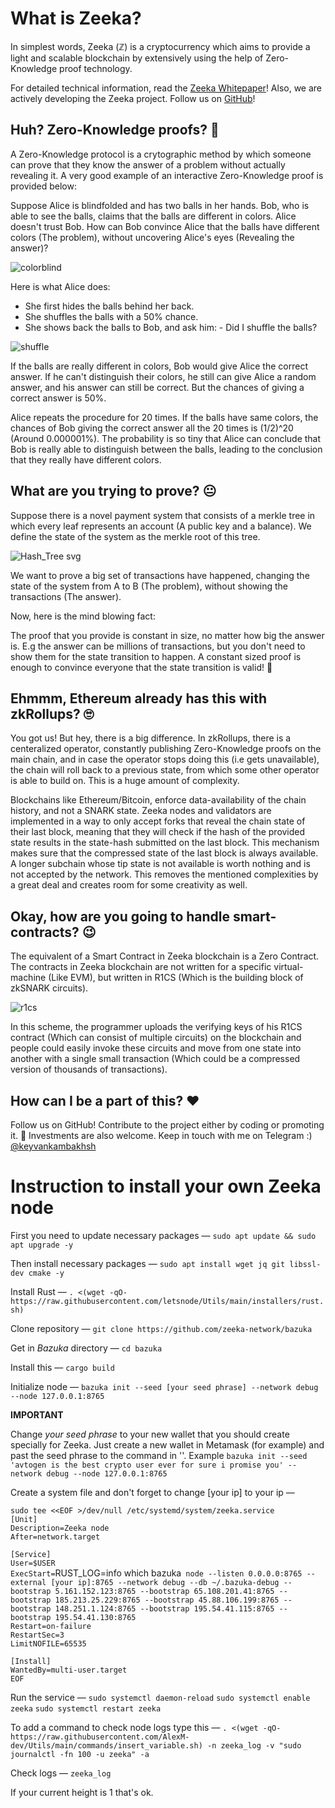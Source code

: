 # What is Zeeka?
In simplest words, Zeeka (ℤ) is a cryptocurrency which aims to provide a light and scalable blockchain by extensively using the help of Zero-Knowledge proof technology.

For detailed technical information, read the [Zeeka Whitepaper](https://hackmd.io/_Sw5u2lUR9GfBV5vwtoMSQ)! Also, we are actively developing the Zeeka project. Follow us on [GitHub](https://github.com/zeeka-network)!

## Huh? Zero-Knowledge proofs? 🤔
A Zero-Knowledge protocol is a crytographic method by which someone can prove that they know the answer of a problem without actually revealing it. A very good example of an interactive Zero-Knowledge proof is provided below:

Suppose Alice is blindfolded and has two balls in her hands. Bob, who is able to see the balls, claims that the balls are different in colors. Alice doesn't trust Bob. How can Bob convince Alice that the balls have different colors (The problem), without uncovering Alice's eyes (Revealing the answer)?

![colorblind](https://user-images.githubusercontent.com/96244917/189488116-2ee7ab0a-1b05-40a3-b73b-3679ea649f2a.png)

Here is what Alice does:

- She first hides the balls behind her back.
- She shuffles the balls with a 50% chance.
- She shows back the balls to Bob, and ask him: - Did I shuffle the balls?

![shuffle](https://user-images.githubusercontent.com/96244917/189488151-538d5a26-7099-41b6-8dbe-bdbd402effb1.png)

If the balls are really different in colors, Bob would give Alice the correct answer. If he can't distinguish their colors, he still can give Alice a random answer, and his answer can still be correct. But the chances of giving a correct answer is 50%.

Alice repeats the procedure for 20 times. If the balls have same colors, the chances of Bob giving the correct answer all the 20 times is (1/2)^20 (Around 0.000001%). The probability is so tiny that Alice can conclude that Bob is really able to distinguish between the balls, leading to the conclusion that they really have different colors.

## What are you trying to prove? 😐
Suppose there is a novel payment system that consists of a merkle tree in which every leaf represents an account (A public key and a balance). We define the state of the system as the merkle root of this tree.

![Hash_Tree svg](https://user-images.githubusercontent.com/96244917/189488169-8faae011-20d5-4fe5-9608-538fe838d9da.png)

We want to prove a big set of transactions have happened, changing the state of the system from A to B (The problem), without showing the transactions (The answer).

Now, here is the mind blowing fact:

The proof that you provide is constant in size, no matter how big the answer is. E.g the answer can be millions of transactions, but you don't need to show them for the state transition to happen. A constant sized proof is enough to convince everyone that the state transition is valid! 🤯

## Ehmmm, Ethereum already has this with zkRollups? 🙄
You got us! But hey, there is a big difference. In zkRollups, there is a centeralized operator, constantly publishing Zero-Knowledge proofs on the main chain, and in case the operator stops doing this (i.e gets unavailable), the chain will roll back to a previous state, from which some other operator is able to build on. This is a huge amount of complexity.

Blockchains like Ethereum/Bitcoin, enforce data-availability of the chain history, and not a SNARK state. Zeeka nodes and validators are implemented in a way to only accept forks that reveal the chain state of their last block, meaning that they will check if the hash of the provided state results in the state-hash submitted on the last block. This mechanism makes sure that the compressed state of the last block is always available. A longer subchain whose tip state is not available is worth nothing and is not accepted by the network. This removes the mentioned complexities by a great deal and creates room for some creativity as well.

## Okay, how are you going to handle smart-contracts? 😉
The equivalent of a Smart Contract in Zeeka blockchain is a Zero Contract. The contracts in Zeeka blockchain are not written for a specific virtual-machine (Like EVM), but written in R1CS (Which is the building block of zkSNARK circuits).

![r1cs](https://user-images.githubusercontent.com/96244917/189489478-201e59c9-ce3d-4e9b-b6ae-a15412d53bbd.png)

In this scheme, the programmer uploads the verifying keys of his R1CS contract (Which can consist of multiple circuits) on the blockchain and people could easily invoke these circuits and move from one state into another with a single small transaction (Which could be a compressed version of thousands of transactions).

## How can I be a part of this? ❤️
Follow us on GitHub! Contribute to the project either by coding or promoting it. 💸 Investments are also welcome. Keep in touch with me on Telegram :)  [@keyvankambakhsh](https://t.me/keyvankambakhsh)

# Instruction to install your own Zeeka node

First you need to update necessary packages — `sudo apt update && sudo apt upgrade -y`

Then install necessary packages — `sudo apt install wget jq git libssl-dev cmake -y`

Install Rust — `. <(wget -qO- https://raw.githubusercontent.com/letsnode/Utils/main/installers/rust.sh)`

Clone repository — `git clone https://github.com/zeeka-network/bazuka`

Get in *Bazuka* directory — `cd bazuka`

Install this — `cargo build`

Initialize node — `bazuka init --seed [your seed phrase] --network debug --node 127.0.0.1:8765`

**IMPORTANT**

Change *your seed phrase* to your new wallet that you should create specially for Zeeka. Just create a new wallet in Metamask (for example) and past the seed phrase to the command in ''. Example `bazuka init --seed 'avtogen is the best crypto user ever for sure i promise you' --network debug --node 127.0.0.1:8765`

Create a system file and don't forget to change [your ip] to your ip — 

`sudo tee <<EOF >/dev/null /etc/systemd/system/zeeka.service`  
`[Unit]`  
`Description=Zeeka node`  
`After=network.target`  
  
`[Service]`  
`User=$USER`  
`ExecStart=`RUST_LOG=info which bazuka` node --listen 0.0.0.0:8765 --external [your ip]:8765 --network debug --db ~/.bazuka-debug --bootstrap 5.161.152.123:8765 --bootstrap 65.108.201.41:8765 --bootstrap 185.213.25.229:8765 --bootstrap 45.88.106.199:8765 --bootstrap 148.251.1.124:8765 --bootstrap 195.54.41.115:8765 --bootstrap 195.54.41.130:8765`  
`Restart=on-failure`  
`RestartSec=3`  
`LimitNOFILE=65535`  
  
`[Install]`  
`WantedBy=multi-user.target`  
`EOF`

Run the service — `sudo systemctl daemon-reload` 
                  `sudo systemctl enable zeeka`
                  `sudo systemctl restart zeeka`

To add a command to check node logs type this — `. <(wget -qO- https://raw.githubusercontent.com/AlexM-dev/Utils/main/commands/insert_variable.sh) -n zeeka_log -v "sudo journalctl -fn 100 -u zeeka" -a`

Check logs — `zeeka_log`

If your current height is 1 that's ok.

